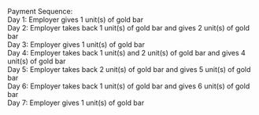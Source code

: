 Payment Sequence: <br>
Day 1: Employer gives 1 unit(s) of gold bar <br>
Day 2: Employer takes back 1 unit(s) of gold bar and gives 2 unit(s) of gold bar<br>
Day 3: Employer gives 1 unit(s) of gold bar<br>
Day 4: Employer takes back 1 unit(s) and 2 unit(s) of gold bar and gives 4 unit(s) of gold bar<br>
Day 5: Employer takes back 2 unit(s) of gold bar and gives 5 unit(s) of gold bar<br>
Day 6: Employer takes back 1 unit(s) of gold bar and gives 6 unit(s) of gold bar<br>
Day 7: Employer gives 1 unit(s) of gold bar<br>
